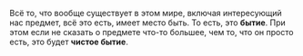 Всё то, что вообще существует в этом мире, включая
интересующий нас предмет, всё это есть, имеет место быть. То есть, это **бытие**. При этом если не сказать о предмете что-то большее, чем то, что он просто есть, это будет **чистое бытие**.